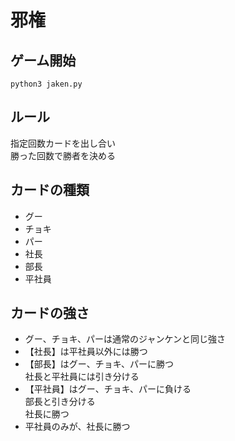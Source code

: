 # 邪権

## ゲーム開始

```
python3 jaken.py
```

## ルール

指定回数カードを出し合い  
勝った回数で勝者を決める

## カードの種類

- グー
- チョキ
- パー
- 社長
- 部長
- 平社員

## カードの強さ

- グー、チョキ、パーは通常のジャンケンと同じ強さ
- 【社長】は平社員以外には勝つ
- 【部長】はグー、チョキ、パーに勝つ  
社長と平社員には引き分ける
- 【平社員】はグー、チョキ、パーに負ける  
部長と引き分ける  
社長に勝つ
- 平社員のみが、社長に勝つ
